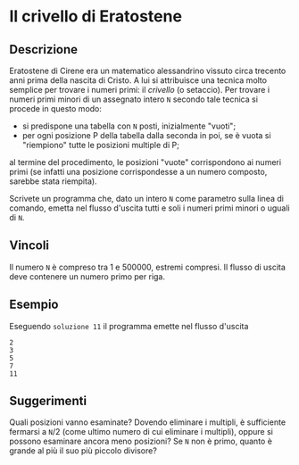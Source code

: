 Il crivello di Eratostene
=========================

Descrizione
-----------

Eratostene di Cirene era un matematico alessandrino vissuto circa trecento anni
prima della nascita di Cristo. A lui si attribuisce una tecnica molto semplice
per trovare i numeri primi: il *crivello* (o setaccio). Per trovare i numeri
primi minori di un assegnato intero `N` secondo tale tecnica si procede in
questo modo:

- si predispone una tabella con `N` posti, inizialmente "vuoti";
- per ogni posizione P della tabella dalla seconda in poi, se è vuota si
  "riempiono" tutte le posizioni multiple di P;

al termine del procedimento, le posizioni "vuote" corrispondono ai numeri primi
(se infatti una posizione corrispondesse a un numero composto, sarebbe stata
riempita).

Scrivete un programma che, dato un intero `N` come parametro sulla linea di
comando, emetta nel flusso d'uscita tutti e soli i numeri primi minori o uguali
di `N`.


Vincoli
-------

Il numero `N` è compreso tra 1 e 500000, estremi compresi. Il flusso di uscita
deve contenere un numero primo per riga.


Esempio
-------

Eseguendo `soluzione 11` il programma emette nel flusso d'uscita

    2
    3
    5
    7
    11


Suggerimenti
------------

Quali posizioni vanno esaminate? Dovendo eliminare i multipli, è sufficiente
fermarsi a `N`/2 (come ultimo numero di cui eliminare i multipli), oppure si
possono esaminare ancora meno posizioni? Se `N` non è primo, quanto è grande al
più il suo più piccolo divisore?
